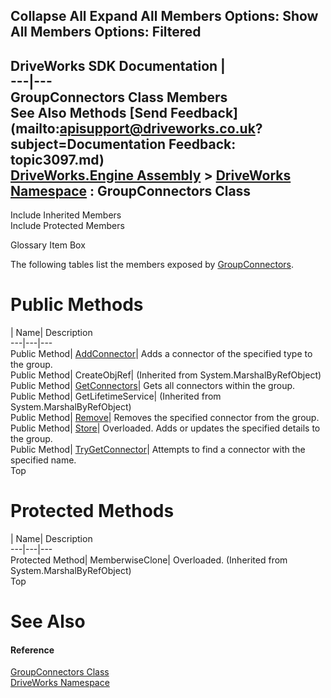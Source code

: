 Collapse All Expand All Members Options: Show All  Members Options: Filtered   
---  
DriveWorks SDK Documentation  |   
---|---  
GroupConnectors Class Members   
See Also Methods [Send Feedback](mailto:apisupport@driveworks.co.uk?subject=Documentation Feedback: topic3097.md)  
[DriveWorks.Engine Assembly](topic2156.md) > [DriveWorks Namespace](topic2159.md) : GroupConnectors Class  
---  
  
Include Inherited Members    
Include Protected Members  


Glossary Item Box

The following tables list the members exposed by [GroupConnectors](topic3097.md).

# Public Methods

| Name| Description  
---|---|---  
Public Method| [AddConnector](topic3103.md)| Adds a connector of the specified type to the group.   
Public Method| CreateObjRef|  (Inherited from System.MarshalByRefObject)  
Public Method| [GetConnectors](topic3104.md)| Gets all connectors within the group.   
Public Method| GetLifetimeService|  (Inherited from System.MarshalByRefObject)  
Public Method| [Remove](topic3105.md)| Removes the specified connector from the group.   
Public Method| [Store](topic3106.md)| Overloaded. Adds or updates the specified details to the group.   
Public Method| [TryGetConnector](topic3109.md)| Attempts to find a connector with the specified name.   
Top

# Protected Methods

| Name| Description  
---|---|---  
Protected Method| MemberwiseClone| Overloaded. (Inherited from System.MarshalByRefObject)  
Top

# See Also

#### Reference

[GroupConnectors Class](topic3097.md)   
[DriveWorks Namespace](topic2159.md)


